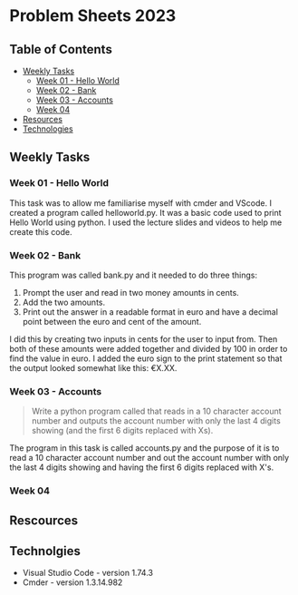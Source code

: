 # Problem Sheets 2023

## Table of Contents
* [Weekly Tasks](#weekly-tasks)
    * [Week 01 - Hello World](#week-01---hello-world)
    * [Week 02 - Bank](#week-02---bank)
    * [Week 03 - Accounts](#week-03---accounts)
    * [Week 04](#week-04)
* [Resources](#rescources)
* [Technologies](#technolgies)

## Weekly Tasks

### **Week 01 - Hello World**

This task was to allow me familiarise myself with cmder and VScode. I created a program called helloworld.py. It was a basic code used to print Hello World using python. I used the lecture slides and videos to help me create this code.  

### **Week 02 - Bank**

This program was called bank.py and it needed to do three things:
1. Prompt the user and read in two money amounts in cents.
2. Add the two amounts.
3. Print out the answer in a readable format in euro and have a decimal point between the euro and cent of the amount.

I did this by creating two inputs in cents for the user to input from. Then both of these amounts were added together and divided by 100 in order to find the value in euro. I added the euro sign to the print statement so that the output looked somewhat like this: €X.XX.

### **Week 03 - Accounts**

>Write a python program called that reads in a 10 character account number and outputs the account number with only the last 4 digits showing (and the first 6 digits replaced with Xs).

The program in this task is called accounts.py and the purpose of it is to read a 10 character account number and out the account number with only the last 4 digits showing and having the first 6 digits replaced with X's.

### **Week 04**

## Rescources

## Technolgies 
  * Visual Studio Code - version 1.74.3
  * Cmder - version 1.3.14.982

